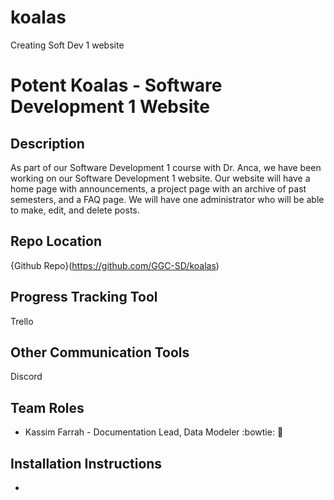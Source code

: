 # koalas
Creating Soft Dev 1 website
# Potent Koalas - Software Development 1 Website #
## Description ##

As part of our Software Development 1 course with Dr. Anca, we have been working on our Software Development 1 website. Our website will have a home page with announcements, a project page with an archive of past semesters, and a FAQ page. We will have one administrator who will be able to make, edit, and delete posts.
## Repo Location ##

{Github Repo}(https://github.com/GGC-SD/koalas)

## Progress Tracking Tool ##

Trello

## Other Communication Tools ##

Discord

## Team Roles ##
* Kassim Farrah - Documentation Lead, Data Modeler 	:bowtie: :star2:



## Installation Instructions ##
-
